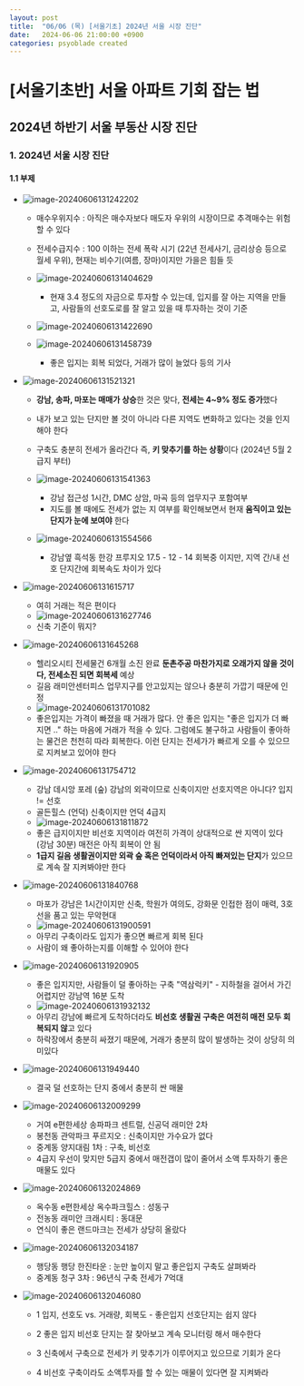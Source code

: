 ```yaml
---
layout: post
title:  "06/06 (목) [서울기초] 2024년 서울 시장 진단"
date:   2024-06-06 21:00:00 +0900
categories: psyoblade created
---
```


# [서울기초반] 서울 아파트 기회 잡는 법

## 2024년 하반기 서울 부동산 시장 진단

### 1. 2024년 서울 시장 진단

#### 1.1 부제

* ![image-20240606131242202](/private/images/2024-06-06-seoltu-day1/image-20240606131242202.png)

  * 매수우위지수 : 아직은 매수자보다 매도자 우위의 시장이므로 추격매수는 위험할 수 있다
  * 전세수급지수 : 100 이하는 전세 폭락 시기 (22년 전세사기, 금리상승 등으로 월세 우위), 현재는 비수기(여름, 장마)이지만 가을은 힘들 듯
  * ![image-20240606131404629](/private/images/2024-06-06-seoltu-day1/image-20240606131404629.png)
    * 현재 3.4 정도의 자금으로 투자할 수 있는데, 입지를 잘 아는 지역을 만들고, 사람들의 선호도로를 잘 알고 있을 때 투자하는 것이 기준

  * ![image-20240606131422690](/private/images/2024-06-06-seoltu-day1/image-20240606131422690.png)
  * ![image-20240606131458739](/private/images/2024-06-06-seoltu-day1/image-20240606131458739.png)
    * 좋은 입지는 회복 되었다, 거래가 많이 늘었다 등의 기사

* ![image-20240606131521321](/private/images/2024-06-06-seoltu-day1/image-20240606131521321.png)

  * **강남, 송파, 마포는 매매가 상승**한 것은 맞다, **전세는 4~9% 정도 증가**했다
  * 내가 보고 있는 단지만 볼 것이 아니라 다른 지역도 변화하고 있다는 것을 인지해야 한다
  * 구축도 충분히 전세가 올라간다 즉, **키 맞추기를 하는 상황**이다 (2024년 5월 2급지 부터)
  * ![image-20240606131541363](/private/images/2024-06-06-seoltu-day1/image-20240606131541363.png)
    * 강남 접근성 1시간, DMC 상암, 마곡 등의 업무지구 포함여부
    * 지도를 볼 때에도 전세가 없는 지 여부를 확인해보면서 현재 **움직이고 있는 단지가 눈에 보여야** 한다

  * ![image-20240606131554566](/private/images/2024-06-06-seoltu-day1/image-20240606131554566.png)
    * 강남옆 흑석동 한강 프루지오 17.5 - 12 - 14 회복중 이지만, 지역 간/내 선호 단지간에 회복속도 차이가 있다

* ![image-20240606131615717](/private/images/2024-06-06-seoltu-day1/image-20240606131615717.png)

  * 여히 거래는 적은 편이다
  * ![image-20240606131627746](/private/images/2024-06-06-seoltu-day1/image-20240606131627746.png)
  * 신축 기준이 뭐지?

* ![image-20240606131645268](/private/images/2024-06-06-seoltu-day1/image-20240606131645268.png)

  * 헬리오시티 전세물건 6개월 소진 완료 **둔촌주공 마찬가지로 오래가지 않을 것이다, 전세소진 되면 회복세** 예상
  * 길음 래미안센터피스 업무지구를 안고있지는 않으나 충분히 가깝기 때문에 인정
  * ![image-20240606131701082](/private/images/2024-06-06-seoltu-day1/image-20240606131701082.png)
  * 좋은입지는 가격이 빠졌을 때 거래가 많다. 안 좋은 입지는 "좋은 입지가 더 빠지면 .." 하는 마음에 거래가 적을 수 있다. 그럼에도 불구하고 사람들이 좋아하는 물건은 천천히 따라 회복한다. 이런 단지는 전세가가 빠르게 오를 수 있으므로 지켜보고 있어야 한다

* ![image-20240606131754712](/private/images/2024-06-06-seoltu-day1/image-20240606131754712.png)

  * 강남 데시앙 포레 (숲) 강남의 외곽이므로 신축이지만 선호지역은 아니다? 입지 != 선호
  * 골든힐스 (언덕) 신축이지만 언덕 4급지 
  * ![image-20240606131811872](/private/images/2024-06-06-seoltu-day1/image-20240606131811872.png)
  * 좋은 급지이지만 비선호 지역이라 여전히 가격이 상대적으로 싼 지역이 있다 (강남 30분) 매전은 아직 회복이 안 됨
  * **1급지 길음 생활권이지만 외곽 숲 혹은 언덕이라서 아직 빠져있는 단지**가 있으므로 계속 잘 지켜봐야만 한다

* ![image-20240606131840768](/private/images/2024-06-06-seoltu-day1/image-20240606131840768.png)

  * 마포가 강남은 1시간이지만 신축, 학원가 여의도, 강화문 인접한 점이 매력, 3호선을 품고 있는 무악현대 
  * ![image-20240606131900591](/private/images/2024-06-06-seoltu-day1/image-20240606131900591.png)
  * 아무리 구축이라도 입지가 좋으면 빠르게 회복 된다 
  * 사람이 왜 좋아하는지를 이해할 수 있어야 한다

* ![image-20240606131920905](/private/images/2024-06-06-seoltu-day1/image-20240606131920905.png)

  * 좋은 입지지만, 사람들이 덜 좋아하는 구축 "역삼럭키" - 지하철을 걸어서 가긴 어렵지만 강남역 16분 도착
  * ![image-20240606131932132](/private/images/2024-06-06-seoltu-day1/image-20240606131932132.png)
  * 아무리 강남에 빠르게 도착하더라도 **비선호 생활권 구축은 여전히 매전 모두 회복되지 않**고 있다
  * 하락장에서 충분히 싸졌기 때문에, 거래가 충분히 많이 발생하는 것이 상당히 의미있다

* ![image-20240606131949440](/private/images/2024-06-06-seoltu-day1/image-20240606131949440.png)

  *  결국 덜 선호하는 단지 중에서 충분히 싼 매물

* ![image-20240606132009299](/private/images/2024-06-06-seoltu-day1/image-20240606132009299.png)

  * 거여 e편한세상 송파파크 센트럴, 신공덕 래미안 2차
  * 봉천동 관악파크 푸르지오 : 신축이지만 가수요가 없다
  * 중계동 양지대림 1차 : 구축, 비선호
  * 4급지 우선이 맞지만 5급지 중에서 매전갭이 많이 줄어서 소액 투자하기 좋은 매물도 있다

* ![image-20240606132024869](/private/images/2024-06-06-seoltu-day1/image-20240606132024869.png)

  * 옥수동 e편한세상 옥수파크힐스 : 성동구
  * 전농동 래미안 크래시티 : 동대문
  * 연식이 좋은 랜드마크는 전세가 상당히 올랐다

* ![image-20240606132034187](/private/images/2024-06-06-seoltu-day1/image-20240606132034187.png)

  * 행당동 행당 한진타운 : 눈만 높이지 말고 좋은입지 구축도 살펴봐라
  * 중계동 청구 3차 : 96년식 구축 전세가 7억대

* ![image-20240606132046080](/private/images/2024-06-06-seoltu-day1/image-20240606132046080.png)

  * 1 입지, 선호도 vs. 거래량, 회복도 - 좋은입지 선호단지는 쉽지 않다

  * 2 좋은 입지 비선호 단지는 잘 찾아보고 계속 모니터링 해서 매수한다
  * 3 신축에서 구축으로 전세가 키 맞추기가 이루어지고 있으므로 기회가 온다
  * 4 비선호 구축이라도 소액투자를 할 수 있는 매물이 있다면 잘 지켜봐라





